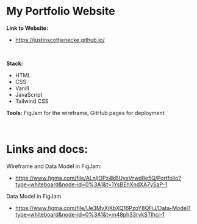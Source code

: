 # My Portfolio Website

**Link to Website:**
  - https://justinscottjenecke.github.io/

<br>

**Stack:**
  - HTML
  - CSS
  - Vanill
  - JavaScript
  - Tailwind CSS

**Tools:**
  FigJam for the wireframe, GitHub pages for deployment

<br>

# Links and docs:

Wireframe and Data Model in FigJam:
  - https://www.figma.com/file/ALnljOPz4kBUyxVrwd8e5Q/Portfolio?type=whiteboard&node-id=0%3A1&t=1YsBEhXndXA7ySaP-1

Data Model in FigJam
  - https://www.figma.com/file/Ue3MvXjKbXQ16PzoY8QFiJ/Data-Model?type=whiteboard&node-id=0%3A1&t=m48ph33rvkSTlhci-1

